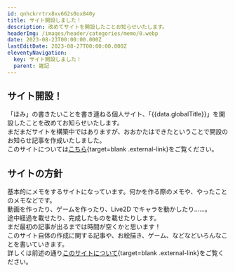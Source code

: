 ```yaml
---
id: qnhckrrtrx8xv662s0ox840y
title: サイト開設しました！
description: 改めてサイトを開設したことお知らせいたします。
headerImg: /images/header/categories/memo/0.webp
date: 2023-08-23T00:00:00.000Z
lastEditDate: 2023-08-27T00:00:00.000Z
eleventyNavigation:
  key: サイト開設しました！
  parent: 雑記
---
```


## サイト開設！

「ほみ」の書きたいことを書き連ねる個人サイト、「{{data.globalTitle}}」を開設したことを改めてお知らせいたします。  
まだまだサイトを構築中ではありますが、おおかたはできたということで開設のお知らせ記事を作成いたしました。  
このサイトについては[こちら](/about/ "このサイトについて"){target=blank .external-link}をご覧ください。

## サイトの方針

基本的にメモをするサイトになっています。何かを作る際のメモや、やったことのメモなどです。  
動画を作ったり、ゲームを作ったり、Live2D でキャラを動かしたり……。  
途中経過を載せたり、完成したものを載せたりします。  
まだ最初の記事が出るまでは時間が空くかと思います！  
このサイト自体の作成に関する記事や、お絵描き、ゲーム、などなどいろんなことを書いていきます。  
詳しくは前述の通り[このサイトについて](/about/ "このサイトについて"){target=blank .external-link}をご覧ください。
